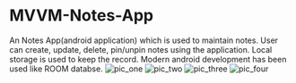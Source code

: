 # MVVM-Notes-App
An Notes App(android application) which is used to maintain notes.
User can create, update, delete, pin/unpin notes using the application.
Local storage is used to keep the record.
Modern android development has been used like ROOM databse.
![pic_one](https://user-images.githubusercontent.com/60665514/231240949-26ebf5ae-af86-4533-98ff-f28ec581350f.png)
![pic_two](https://user-images.githubusercontent.com/60665514/231240976-ce1c93c0-8257-440d-9e70-62b9543023d7.png)
![pic_three](https://user-images.githubusercontent.com/60665514/231240994-19a34abb-9e79-4317-8748-284be0ccb098.png)
![pic_four](https://user-images.githubusercontent.com/60665514/231241009-52006f25-afbf-4ade-9344-6954108c1601.png)

